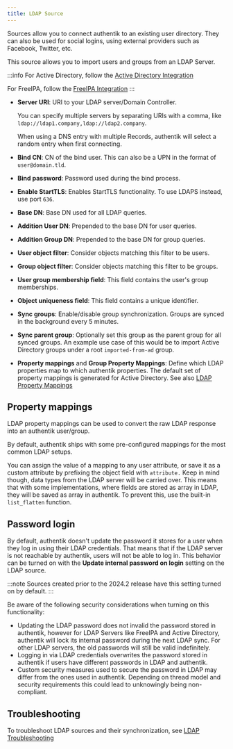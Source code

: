 ```yaml
---
title: LDAP Source
---
```


Sources allow you to connect authentik to an existing user directory. They can also be used for social logins, using external providers such as Facebook, Twitter, etc.

This source allows you to import users and groups from an LDAP Server.

:::info
For Active Directory, follow the [Active Directory Integration](../active-directory/)

For FreeIPA, follow the [FreeIPA Integration](../freeipa/)
:::

-   **Server URI**: URI to your LDAP server/Domain Controller.

    You can specify multiple servers by separating URIs with a comma, like `ldap://ldap1.company,ldap://ldap2.company`.

    When using a DNS entry with multiple Records, authentik will select a random entry when first connecting.

-   **Bind CN**: CN of the bind user. This can also be a UPN in the format of `user@domain.tld`.
-   **Bind password**: Password used during the bind process.
-   **Enable StartTLS**: Enables StartTLS functionality. To use LDAPS instead, use port `636`.
-   **Base DN**: Base DN used for all LDAP queries.
-   **Addition User DN**: Prepended to the base DN for user queries.
-   **Addition Group DN**: Prepended to the base DN for group queries.
-   **User object filter**: Consider objects matching this filter to be users.
-   **Group object filter**: Consider objects matching this filter to be groups.
-   **User group membership field**: This field contains the user's group memberships.
-   **Object uniqueness field**: This field contains a unique identifier.
-   **Sync groups**: Enable/disable group synchronization. Groups are synced in the background every 5 minutes.
-   **Sync parent group**: Optionally set this group as the parent group for all synced groups. An example use case of this would be to import Active Directory groups under a root `imported-from-ad` group.
-   **Property mappings** and **Group Property Mappings**: Define which LDAP properties map to which authentik properties. The default set of property mappings is generated for Active Directory. See also [LDAP Property Mappings](../../../docs/property-mappings/#ldap-property-mapping)

## Property mappings

LDAP property mappings can be used to convert the raw LDAP response into an authentik user/group.

By default, authentik ships with some pre-configured mappings for the most common LDAP setups.

You can assign the value of a mapping to any user attribute, or save it as a custom attribute by prefixing the object field with `attribute.` Keep in mind though, data types from the LDAP server will be carried over. This means that with some implementations, where fields are stored as array in LDAP, they will be saved as array in authentik. To prevent this, use the built-in `list_flatten` function.

## Password login

By default, authentik doesn't update the password it stores for a user when they log in using their LDAP credentials. That means that if the LDAP server is not reachable by authentik, users will not be able to log in. This behavior can be turned on with the **Update internal password on login** setting on the LDAP source.

:::note
Sources created prior to the 2024.2 release have this setting turned on by default.
:::

Be aware of the following security considerations when turning on this functionality:

-   Updating the LDAP password does not invalid the password stored in authentik, however for LDAP Servers like FreeIPA and Active Directory, authentik will lock its internal password during the next LDAP sync. For other LDAP servers, the old passwords will still be valid indefinitely.
-   Logging in via LDAP credentials overwrites the password stored in authentik if users have different passwords in LDAP and authentik.
-   Custom security measures used to secure the password in LDAP may differ from the ones used in authentik. Depending on thread model and security requirements this could lead to unknowingly being non-compliant.

## Troubleshooting

To troubleshoot LDAP sources and their synchronization, see [LDAP Troubleshooting](../../../docs/troubleshooting/ldap_source)
